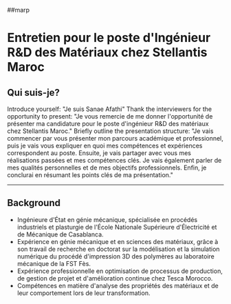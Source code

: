 ##marp

# Entretien pour le poste d'Ingénieur R&D des Matériaux chez Stellantis Maroc

## Qui suis-je?


Introduce yourself: "Je suis Sanae Afathi"
Thank the interviewers for the opportunity to present: "Je vous remercie de me donner l'opportunité de présenter ma candidature pour le poste d'ingénieur R&D des matériaux chez Stellantis Maroc."
Briefly outline the presentation structure: "Je vais commencer par vous présenter mon parcours académique et professionnel, puis je vais vous expliquer en quoi mes compétences et expériences correspondent au poste. Ensuite, je vais partager avec vous mes réalisations passées et mes compétences clés. Je vais également parler de mes qualités personnelles et de mes objectifs professionnels. Enfin, je conclurai en résumant les points clés de ma présentation."

------------------------------------------

## Background

- Ingénieure d'État en génie mécanique, spécialisée en procédés industriels et plasturgie de l'École Nationale Supérieure d'Électricité et de Mécanique de Casablanca.
- Expérience en génie mécanique et en sciences des matériaux, grâce à son travail de recherche en doctorat sur la modélisation et la simulation numérique du procédé d'impression 3D des polymères au laboratoire mécanique de la FST Fès.
- Expérience professionnelle en optimisation de processus de production, de gestion de projet et d'amélioration continue chez Tesca Morocco.
- Compétences en matière d'analyse des propriétés des matériaux et de leur comportement lors de leur transformation.
